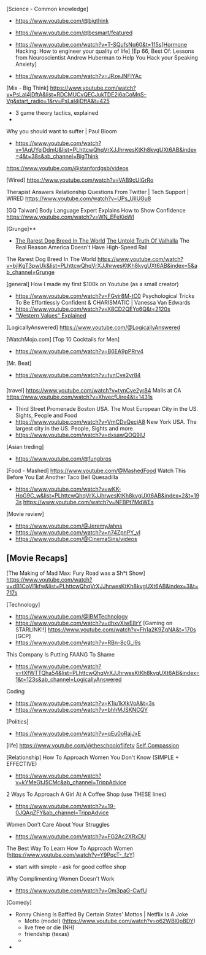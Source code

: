 [Science - Common knowledge]
* https://www.youtube.com/@bigthink

* https://www.youtube.com/@besmart/featured
* https://www.youtube.com/watch?v=T-SQufsNq60&t=115s[Hormone Hacking: How to engineer your quality of life]
[Ep 66, Best Of: Lessons from Neuroscientist Andrew Huberman to Help You Hack your Speaking Anxiety]
* https://www.youtube.com/watch?v=JRzeJNFlYAc

[Mix - Big Think]
https://www.youtube.com/watch?v=PsLaI4jDftA&list=RDCMUCvQECJukTDE2i6aCoMnS-Vg&start_radio=1&rv=PsLaI4jDftA&t=425
- 3 game theory tactics, explained
- 
Why you should want to suffer | Paul Bloom
- https://www.youtube.com/watch?v=1AqUYejDdmU&list=PLhttcwQhqVrXJJhrwesKtKh8kvgUXt6AB&index=4&t=38s&ab_channel=BigThink

https://www.youtube.com/@stanfordgsb/videos

[Wired]
https://www.youtube.com/watch?v=VAB9cUlGrRo

Therapist Answers Relationship Questions From Twitter | Tech Support | WIRED
https://www.youtube.com/watch?v=UPs_UiIUGu8

[GQ Taiwan]
Body Language Expert Explains How to Show Confidence
https://www.youtube.com/watch?v=WN_EFeKioWI

[Grunge]**
- [The Rarest Dog Breed In The World](https://www.youtube.com/watch?v=bjlKgT3pwUk&list=PLhttcwQhqVrXJJhrwesKtKh8kvgUXt6AB&index=1&t=25s)
[The Untold Truth Of Valhalla](https://www.youtube.com/watch?v=m0W9qM-2whs&list=PLbvw8GqH5MeniwI5huldFI7J8-Hc4s_Z-&index=25)
The Real Reason America Doesn't Have High-Speed Rail

The Rarest Dog Breed In The World
https://www.youtube.com/watch?v=bjlKgT3pwUk&list=PLhttcwQhqVrXJJhrwesKtKh8kvgUXt6AB&index=5&ab_channel=Grunge


[general]
How I made my first $100k on Youtube (as a small creator)
* https://www.youtube.com/watch?v=FGvir8M-tC0
Psychological Tricks To Be Effortlessly Confident & CHARISMATIC | Vanessa Van Edwards
* https://www.youtube.com/watch?v=X8CD2QEYo6Q&t=2120s
* ["Western Values" Explained](https://www.youtube.com/watch?v=7DUT4aCkeRA)

[LogicallyAnswered]
https://www.youtube.com/@LogicallyAnswered

[WatchMojo.com]
[Top 10 Cocktails for Men]
- https://www.youtube.com/watch?v=B6EA9pPRrv4


[Mr. Beat]
- https://www.youtube.com/watch?v=tynCve2yr84

###

[travel]
https://www.youtube.com/watch?v=tynCve2yr84
Malls at CA
https://www.youtube.com/watch?v=XhvecfUire4&t=1431s
- Third Street Promenade
Boston USA. The Most European City in the US. Sights, People and Food
- https://www.youtube.com/watch?v=VmCDvQecjA8
New York USA. The largest city in the US. People, Sights and more
- https://www.youtube.com/watch?v=dxsawQOQ9lU


[Asian treding]
- https://www.youtube.com/@fungbros

[Food - Mashed]
https://www.youtube.com/@MashedFood
Watch This Before You Eat Another Taco Bell Quesadilla
- https://www.youtube.com/watch?v=wKK-HoG9C_w&list=PLhttcwQhqVrXJJhrwesKtKh8kvgUXt6AB&index=2&t=193s
https://www.youtube.com/watch?v=NFBPt7MdWEs

[Movie review]
- https://www.youtube.com/@JeremyJahns 
- https://www.youtube.com/watch?v=n74ZpnPY_yI
- https://www.youtube.com/@CinemaSins/videos

[Movie Recaps]
- 

[The Making of Mad Max: Fury Road was a Sh*t Show]
https://www.youtube.com/watch?v=dB1CoVl1kfw&list=PLhttcwQhqVrXJJhrwesKtKh8kvgUXt6AB&index=3&t=717s

[Technology]
- https://www.youtube.com/@IBMTechnology
- https://www.youtube.com/watch?v=dhxvXiwE8rY [Gaming on STARLINK!!]
    https://www.youtube.com/watch?v=Fh1a2K9ZgNA&t=170s
[GCP]
- https://www.youtube.com/watch?v=RBn-8cG_i9s 

This Company Is Putting FAANG To Shame
- https://www.youtube.com/watch?v=tXfWTTQha54&list=PLhttcwQhqVrXJJhrwesKtKh8kvgUXt6AB&index=1&t=123s&ab_channel=LogicallyAnswered

Coding
- https://www.youtube.com/watch?v=K1iu1kXkVoA&t=3s
- https://www.youtube.com/watch?v=bhhMJSKNCQY


[Politics]
- https://www.youtube.com/watch?v=qEu0oRajJxE

[life]
https://www.youtube.com/@theschooloflifetv
[Self Compassion](https://www.youtube.com/watch?v=-kfUE41-JFw&t=68s)

[Relationship]
How To Approach Women You Don't Know (SIMPLE + EFFECTIVE)
- https://www.youtube.com/watch?v=kYMeGtJ5CMc&ab_channel=TrippAdvice

2 Ways To Approach A Girl At A Coffee Shop (use THESE lines)
- https://www.youtube.com/watch?v=19-0JQAqZFY&ab_channel=TrippAdvice

Women Don’t Care About Your Struggles
- https://www.youtube.com/watch?v=FG2Ac2XRxDU

The Best Way To Learn How To Approach Women
(https://www.youtube.com/watch?v=Y9PqcT-_fzY)
- start with simple - ask for good coffee shop

Why Complimenting Women Doesn't Work
- https://www.youtube.com/watch?v=Om3paG-CwfU

[Comedy]
- Ronny Chieng Is Baffled By Certain States' Mottos | Netflix Is A Joke
    - Motto (model)
  (https://www.youtube.com/watch?v=o62WBI0pBDY)
  * live free or die (NH)
  * friendship (texas)
  * 
- 
